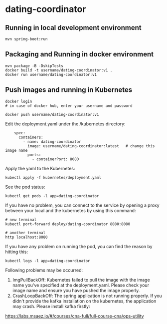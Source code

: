 # dating-coordinator

## Running in local development environment

```
mvn spring-boot:run
```

## Packaging and Running in docker environment

```
mvn package -B -DskipTests
docker build -t username/dating-coordinator:v1 .
docker run username/dating-coordinator:v1
```

## Push images and running in Kubernetes

```
docker login 
# in case of docker hub, enter your username and password

docker push username/dating-coordinator:v1
```

Edit the deployment.yaml under the /kubernetes directory:
```
    spec:
      containers:
        - name: dating-coordinator
          image: username/dating-coordinator:latest   # change this image name
          ports:
            - containerPort: 8080

```

Apply the yaml to the Kubernetes:
```
kubectl apply -f kubernetes/deployment.yaml
```

See the pod status:
```
kubectl get pods -l app=dating-coordinator
```

If you have no problem, you can connect to the service by opening a proxy between your local and the kubernetes by using this command:
```
# new terminal
kubectl port-forward deploy/dating-coordinator 8080:8080

# another terminal
http localhost:8080
```

If you have any problem on running the pod, you can find the reason by hitting this:
```
kubectl logs -l app=dating-coordinator
```

Following problems may be occurred:

1. ImgPullBackOff:  Kubernetes failed to pull the image with the image name you've specified at the deployment.yaml. Please check your image name and ensure you have pushed the image properly.
1. CrashLoopBackOff: The spring application is not running properly. If you didn't provide the kafka installation on the kubernetes, the application may crash. Please install kafka firstly:

https://labs.msaez.io/#/courses/cna-full/full-course-cna/ops-utility

